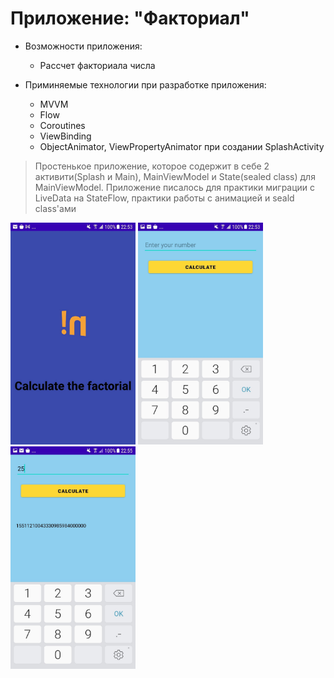 # Приложение: "Факториал" 
* Возможности приложения:
  * Рассчет факториала числа
  
* Приминяемые технологии при разработке приложения:
  * MVVM
  * Flow
  * Coroutines
  * ViewBinding
  * ObjectAnimator, ViewPropertyAnimator при создании SplashActivity
  
 >Простенькое приложение, которое содержит в себе 2 активити(Splash и Main), MainViewModel и State(sealed class) для MainViewModel.
 >Приложение писалось для практики миграции с LiveData на StateFlow, практики работы с анимацией и seald class'ами

  
<img src= "https://github.com/evgenkr47/CalculateFactorialNumber/raw/master/img/factorial1.jpg" width="200" /> <img src= "https://github.com/evgenkr47/CalculateFactorialNumber/raw/master/img/factorial2.jpg" width="200" /> <img src= "https://github.com/evgenkr47/CalculateFactorialNumber/raw/master/img/factorial3.jpg" width="200" />
